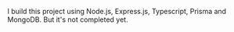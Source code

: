 I build this project using Node.js, Express.js, Typescript, Prisma and MongoDB. But it's not completed yet.

